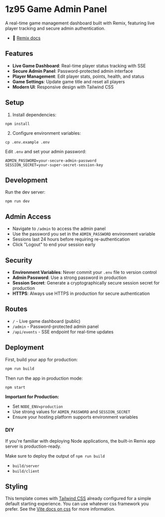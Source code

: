 # 1z95 Game Admin Panel

A real-time game management dashboard built with Remix, featuring live player tracking and secure admin authentication.

- 📖 [Remix docs](https://remix.run/docs)

## Features

- **Live Game Dashboard**: Real-time player status tracking with SSE
- **Secure Admin Panel**: Password-protected admin interface
- **Player Management**: Edit player stats, points, health, and status
- **Game Settings**: Update game title and reset all players
- **Modern UI**: Responsive design with Tailwind CSS

## Setup

1. Install dependencies:
```shellscript
npm install
```

2. Configure environment variables:
```shellscript
cp .env.example .env
```

Edit `.env` and set your admin password:
```
ADMIN_PASSWORD=your-secure-admin-password
SESSION_SECRET=your-super-secret-session-key
```

## Development

Run the dev server:

```shellscript
npm run dev
```

## Admin Access

- Navigate to `/admin` to access the admin panel
- Use the password you set in the `ADMIN_PASSWORD` environment variable
- Sessions last 24 hours before requiring re-authentication
- Click "Logout" to end your session early

## Security

- **Environment Variables**: Never commit your `.env` file to version control
- **Admin Password**: Use a strong password in production
- **Session Secret**: Generate a cryptographically secure session secret for production
- **HTTPS**: Always use HTTPS in production for secure authentication

## Routes

- `/` - Live game dashboard (public)
- `/admin` - Password-protected admin panel
- `/api/events` - SSE endpoint for real-time updates

## Deployment

First, build your app for production:

```sh
npm run build
```

Then run the app in production mode:

```sh
npm start
```

**Important for Production:**
- Set `NODE_ENV=production`
- Use strong values for `ADMIN_PASSWORD` and `SESSION_SECRET`
- Ensure your hosting platform supports environment variables

### DIY

If you're familiar with deploying Node applications, the built-in Remix app server is production-ready.

Make sure to deploy the output of `npm run build`

- `build/server`
- `build/client`

## Styling

This template comes with [Tailwind CSS](https://tailwindcss.com/) already configured for a simple default starting experience. You can use whatever css framework you prefer. See the [Vite docs on css](https://vitejs.dev/guide/features.html#css) for more information.

